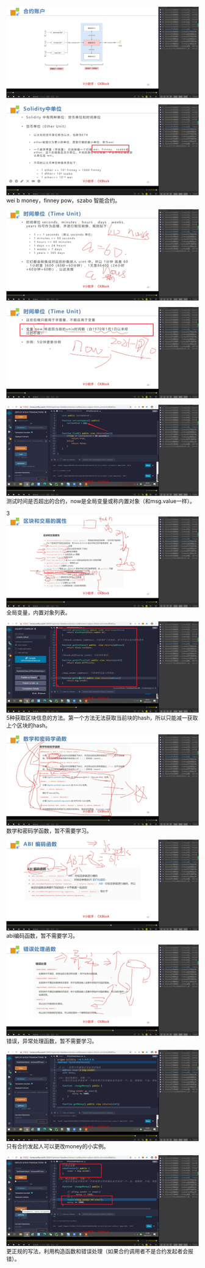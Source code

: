 ![](./img/2022-01-04-17-19-39.png)

![](./img/2022-01-04-17-22-41.png)
wei b money，finney pow，szabo 智能合约。

![](./img/2022-01-04-17-25-37.png)

![](./img/2022-01-04-17-26-19.png)

![](./img/2022-01-04-20-20-50.png)
测试时间是否超出的合约，now是全局变量或称内置对象（和msg.value一样）。

3![](./img/2022-01-04-20-24-51.png)
全局变量，内置对象列表。

![](./img/2022-01-04-20-29-37.png)
5种获取区块信息的方法。第一个方法无法获取当前块的hash，所以只能减一获取上个区块的hash。

![](./img/2022-01-04-20-37-15.png)
数学和密码学函数，暂不需要学习。

![](./img/2022-01-04-20-38-05.png)
abi编码函数，暂不需要学习。

![](./img/2022-01-04-20-38-51.png)
错误，异常处理函数，暂不需要学习。

![](./img/2022-01-04-20-45-10.png)
只有合约发起人可以更改money的小实例。

![](./img/2022-01-04-20-46-59.png)
更正规的写法，利用构造函数和错误处理（如果合约调用者不是合约发起者会报错）。